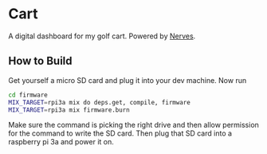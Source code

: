 # Cart

A digital dashboard for my golf cart.
Powered by [Nerves](https://www.nerves-project.org/).

## How to Build

Get yourself a micro SD card and plug it into your dev machine.
Now run


```bash
cd firmware
MIX_TARGET=rpi3a mix do deps.get, compile, firmware
MIX_TARGET=rpi3a mix firmware.burn
```

Make sure the command is picking the right drive and then allow permission for the
command to write the SD card.
Then plug that SD card into a raspberry pi 3a and power it on.